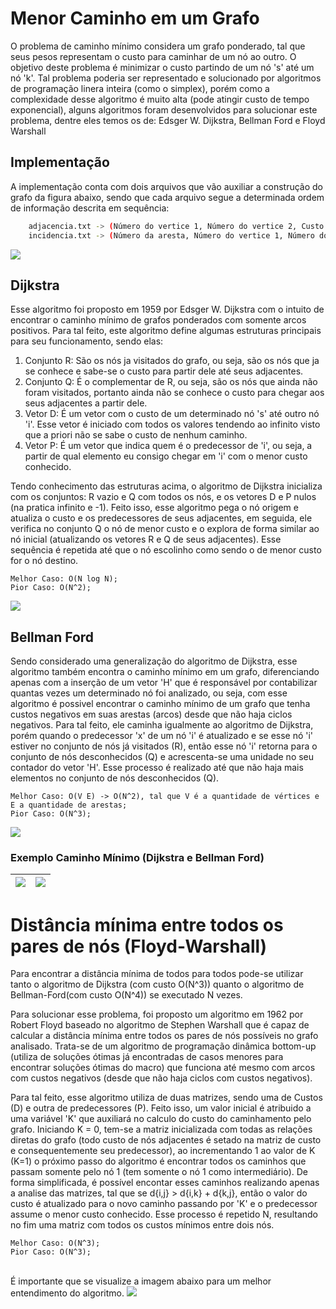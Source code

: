 # Menor Caminho em um Grafo
O problema de caminho mínimo considera um grafo ponderado, tal que seus pesos representam o custo para caminhar de um nó ao outro. O objetivo deste problema é minimizar o custo partindo de um nó 's' até um nó 'k'.
Tal problema poderia ser representado e solucionado por algoritmos de programação linera inteira (como o simplex), porém como a complexidade desse algoritmo é muito alta (pode atingir custo de tempo exponencial), alguns algoritmos foram desenvolvidos para solucionar este problema, dentre eles temos os de: Edsger W. Dijkstra, Bellman Ford e Floyd Warshall

## Implementação
A implementação conta com dois arquivos que vão auxiliar a construção do grafo da figura abaixo, sendo que cada arquivo segue a determinada ordem de informação descrita em sequência: 

```sh
    adjacencia.txt -> (Número do vertice 1, Número do vertice 2, Custo do trajeto)
    incidencia.txt -> (Número da aresta, Número do vertice 1, Número do vertice 2, Custo do trajeto)
```

<img src="images/implementationGF.jpg">

## Dijkstra
Esse algoritmo foi proposto em 1959 por Edsger W. Dijkstra com o intuito de encontrar o caminho mínimo de grafos ponderados com somente arcos positivos. Para tal feito, este algoritmo define algumas estruturas principais para seu funcionamento, sendo elas:

1. Conjunto R: São os nós ja visitados do grafo, ou seja, são os nós que ja se conhece e sabe-se o custo para partir dele até seus adjacentes. 
2. Conjunto Q: É o complementar de R, ou seja, são os nós que ainda não foram visitados, portanto ainda não se conhece o custo para chegar aos seus adjacentes a partir dele. 
3. Vetor D: É um vetor com o custo de um determinado nó 's' até outro nó 'i'. Esse vetor é iniciado com todos os valores tendendo ao infinito visto que a priori não se sabe o custo de nenhum caminho.
4. Vetor P: É um vetor que indica quem é o predecessor de 'i', ou seja, a partir de qual elemento eu consigo chegar em 'i' com o menor custo conhecido. 

Tendo conhecimento das estruturas acima, o algoritmo de Dijkstra inicializa com os conjuntos: R vazio e Q com todos os nós, e os vetores D e P nulos (na pratica infinito e -1). Feito isso, esse algoritmo pega o nó origem e atualiza o custo e os predecessores de seus adjacentes, em seguida, ele verifica no conjunto Q o nó de menor custo e o explora de forma similar ao nó inicial (atualizando os vetores R e Q de seus adjacentes). Esse sequência é repetida até que o nó escolinho como sendo o de menor custo for o nó destino. 

    Melhor Caso: O(N log N);
    Pior Caso: O(N^2);

<img src="images/Dijkstra_Animation.gif">

## Bellman Ford
Sendo considerado uma generalização do algoritmo de Dijkstra, esse algoritmo também encontra o caminho mínimo em um grafo, diferenciando apenas com a inserção de um vetor 'H' que é responsável por contabilizar quantas vezes um determinado nó foi analizado, ou seja, com esse algoritmo é possivel encontrar o caminho mínimo de um grafo que tenha custos negativos em suas arestas (arcos) desde que não haja ciclos negativos. Para tal feito, ele caminha igualmente ao algoritmo de Dijkstra, porém quando o predecessor 'x' de um nó 'i' é atualizado e se esse nó 'i' estiver no conjunto de nós já visitados (R), então esse nó 'i' retorna para o conjunto de nós desconhecidos (Q) e acrescenta-se uma unidade no seu contador do vetor 'H'. Esse processo é realizado até que não haja mais elementos no conjunto de nós desconhecidos (Q). 


    Melhor Caso: O(V E) -> O(N^2), tal que V é a quantidade de vértices e E a quantidade de arestas;
    Pior Caso: O(N^3);

<img src="images/bellmanfordGF.jpeg">

### Exemplo Caminho Mínimo (Dijkstra e Bellman Ford)

| <img src="images/Dijkstra.jpg"> | <img src ="images/BellmanFord.jpg"> |
| -------- | ------- |


# Distância mínima entre todos os pares de nós (Floyd-Warshall)
Para encontrar a distância mínima de todos para todos pode-se utilizar tanto o algoritmo de Dijkstra (com custo O(N^3)) quanto o algoritmo de Bellman-Ford(com custo O(N^4)) se executado N vezes. 

Para solucionar esse problema, foi proposto um algoritmo em 1962 por Robert Floyd baseado no algoritmo de Stephen Warshall que é capaz de calcular a distância mínima entre todos os pares de nós possíveis no grafo analisado. Trata-se de um algoritmo de programação dinâmica bottom-up (utiliza de soluções ótimas já encontradas de casos menores para encontrar soluções ótimas do macro) que funciona até mesmo com arcos com custos negativos (desde que não haja ciclos com custos negativos).

Para tal feito, esse algoritmo utiliza de duas matrizes, sendo uma de Custos (D) e outra de predecessores (P). Feito isso, um valor inicial é atribuido a uma variável 'K' que auxiliará no calculo do custo do caminhamento pelo grafo. Iniciando K = 0, tem-se a matriz inicializada com todas as relações diretas do grafo (todo custo de nós adjacentes é setado na matriz de custo e consequentemente seu predecessor), ao incrementando 1 ao valor de K (K=1) o próximo passo do algoritmo é encontrar todos os caminhos que passam somente pelo nó 1 (tem somente o nó 1 como intermediário). De forma simplificada, é possível encontar esses caminhos realizando apenas a analise das matrizes, tal que se d{i,j} > d{i,k} + d{k,j}, então o valor do custo é atualizado para o novo caminho passando por 'K' e o predecessor assume o menor custo conhecido. Esse processo é repetido N, resultando no fim uma matriz com todos os custos mínimos entre dois nós.

    Melhor Caso: O(N^3);
    Pior Caso: O(N^3);

<br>
É importante que se visualize a imagem abaixo para um melhor entendimento do algoritmo. 

<img src="images/FloydWarshall.jpg">


